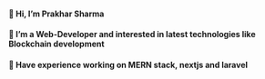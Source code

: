 #### 👋 Hi, I’m Prakhar Sharma<br>
#### 👀 I’m a Web-Developer and interested in latest technologies like Blockchain development<br>
#### 🌱 Have experience working on MERN stack, nextjs and laravel <br>
 



